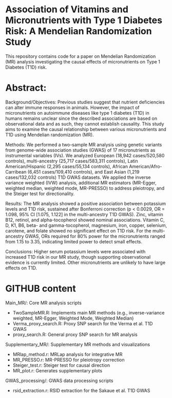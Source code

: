 # Association of Vitamins and Micronutrients with Type 1 Diabetes Risk: A Mendelian Randomization Study 
This repository contains code for a paper on Mendelian Randomization (MR) analysis investigating the causal effects of micronutrients on Type 1 Diabetes (T1D) risk.

# Abstract:

Background/Objectives: Previous studies suggest that nutrient deficiencies can alter immune responses in animals. However, the impact of micronutrients on autoimmune diseases like type 1 diabetes (T1D) in humans remains unclear since the described associations are based on observational data and as such, they cannot establish causality. This study aims to examine the causal relationship between various micronutrients and T1D using Mendelian randomization (MR). 

Methods: We performed a two-sample MR analysis using genetic variants from genome-wide association studies (GWAS) of 17 micronutrients as instrumental variables (IVs). We analyzed European (18,942 cases/520,580 controls), multi-ancestry (25,717 cases/583,311 controls), Latin American/Hispanic (2,295 cases/55,134 controls), African American/Afro-Carribean (6,451 cases/109,410 controls), and East Asian (1,219 cases/132,032 controls) T1D GWAS datasets. We applied the inverse variance weighted (IVW) analysis, additional MR estimators (MR-Egger, weighted median, weighted mode, MR-PRESSO) to address pleiotropy, and the Steiger test for directionality. 

Results: The MR analysis showed a positive association between potassium levels and T1D risk, sustained after Bonferroni correction (p < 0.0029, OR = 1.098, 95% CI [1.075, 1.122] in the multi-ancestry T1D GWAS). Zinc, vitamin B12, retinol, and alpha-tocopherol showed nominal associations. Vitamin C, D, K1, B6, beta- and gamma-tocopherol, magnesium, iron, copper, selenium, carotene, and folate showed no significant effect on T1D risk. For the multi-ancestry GWAS, ORs required for 80% power for the micronutrients ranged from 1.15 to 3.35, indicating limited power to detect small effects. 

Conclusions: Higher serum potassium levels were associated with increased T1D risk in our MR study, though supporting observational evidence is currently limited. Other micronutrients are unlikely to have large effects on T1D. 

# GITHUB content
Main_MR/: Core MR analysis scripts
- TwoSampleMR.R: Implements main MR methods (e.g., inverse-variance weighted, MR-Egger, Weighted Mode, Weighted Median)
- Verma_proxy_search.R: Proxy SNP search for the Verma et al. T1D GWAS
- proxy_search.R: General proxy SNP search for MR analysis

Supplementary_MR/: Supplementary MR methods and visualizations
- MRlap_method.r: MRLap analysis for integrative MR
- MR_PRESSO.r: MR-PRESSO for pleiotropy correction
- Steiger_test.r: Steiger test for causal direction
- MR_plot.r: Generates supplementary plots

GWAS_processing/: GWAS data processing scripts
- rsid_extraction.r: RSID extraction for the Sakaue et al. T1D GWAS
